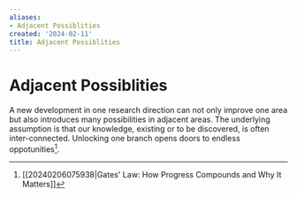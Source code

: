 ```yaml
---
aliases:
- Adjacent Possiblities
created: '2024-02-11'
title: Adjacent Possiblities
---
```


# Adjacent Possiblities

A new development in one research direction can not only improve one area but also introduces many possibilities in adjacent areas. The underlying assumption is that our knowledge, existing or to be discovered, is often inter-connected. Unlocking one branch opens doors to endless oppotunities[^1].

[^1]: [[20240206075938|Gates' Law: How Progress Compounds and Why It Matters]]